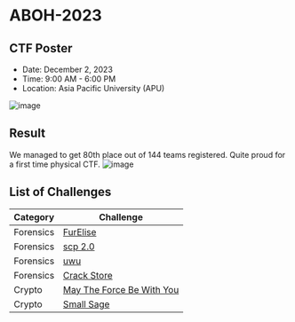 # ABOH-2023
## CTF Poster

- Date: December 2, 2023
- Time: 9:00 AM - 6:00 PM
- Location: Asia Pacific University (APU)
  
![image](https://github.com/user-attachments/assets/ac97dd6e-d11b-47f4-a373-1789c874acc7)

## Result
We managed to get 80th place out of 144 teams registered. Quite proud for a first time physical CTF.
![image](https://github.com/user-attachments/assets/eeaba8e3-9753-44e6-ab18-c30bcbeff8b6)

## List of Challenges

| Category                        | Challenge                                                          | 
| ------------------------------- | ------------------------------------------------------------ | 
|    Forensics                        | <a href = https://github.com/ArifPeycal/ABOH2023/tree/main/F%C3%BCrElise> FurElise</a> | 
|    Forensics                        | <a href = https://github.com/ArifPeycal/ABOH2023/tree/main/scp%202.0> scp 2.0  </a> |
|    Forensics                        | <a href = https://github.com/ArifPeycal/ABOH2023/tree/main/uwu> uwu  </a> | 
|    Forensics                        | <a href = https://github.com/ArifPeycal/ABOH2023/tree/main/Crack%20Store> Crack Store</a> | 
|    Crypto           | <a href = "https://github.com/ArifPeycal/ABOH2023/tree/main/May%20The%20Force%20Be%20With%20You"> May The Force Be With You</a> | 
|    Crypto              | <a href = "https://github.com/ArifPeycal/ABOH2023/tree/main/Small%20Sage"> Small Sage</a> | 
